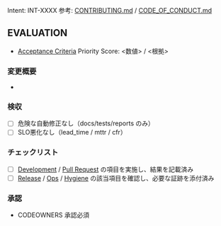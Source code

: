 Intent: INT-XXXX
参考: [CONTRIBUTING.md](../CONTRIBUTING.md) / [CODE_OF_CONDUCT.md](../CODE_OF_CONDUCT.md)
## EVALUATION
- [Acceptance Criteria](../EVALUATION.md#acceptance-criteria)
Priority Score: <数値> / <根拠>

### 変更概要
-

### 検収
- [ ] 危険な自動修正なし（docs/tests/reports のみ）
- [ ] SLO悪化なし（lead_time / mttr / cfr）

### チェックリスト
- [ ] [Development](../workflow-cookbook/CHECKLISTS.md#development) / [Pull Request](../workflow-cookbook/CHECKLISTS.md#pull-request) の項目を実施し、結果を記載済み
- [ ] [Release](../workflow-cookbook/CHECKLISTS.md#release) / [Ops](../workflow-cookbook/CHECKLISTS.md#ops) / [Hygiene](../workflow-cookbook/CHECKLISTS.md#hygiene) の該当項目を確認し、必要な証跡を添付済み

### 承認
- CODEOWNERS 承認必須
